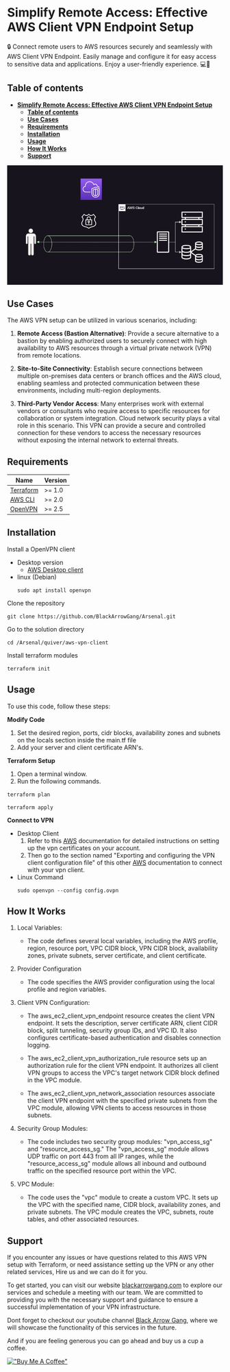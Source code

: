 <!-- 
---
type: "post"
title: "Simplify Remote Access: Effective AWS Client VPN Endpoint Setup"
topic: "Security"
date: "2023-06-28T15:30:00-07:00"
author: "Fernando Reyes"
time: "1 min read"
categories:
  - Security
  - Aws
description: "Discover how to effortlessly establish secure network connectivity and access resources within your AWS Virtual Private Cloud (VPC) using Terraform."
url: "/blog/aws-vpn-client"
banner_url: https://raw.githubusercontent.com/BlackArrowGang/Arsenal/main/quiver/aws-vpn-client/diagrams/vpn-diagram.png
---
-->

# **Simplify Remote Access: Effective AWS Client VPN Endpoint Setup**

🔒 Connect remote users to AWS resources securely and seamlessly with AWS Client VPN Endpoint. Easily manage and configure it for easy access to sensitive data and applications. Enjoy a user-friendly experience. 💻🔐

## **Table of contents**

- [**Simplify Remote Access: Effective AWS Client VPN Endpoint Setup**](#simplify-remote-access-effective-aws-client-vpn-endpoint-setup)
  - [**Table of contents**](#table-of-contents)
  - [**Use Cases**](#use-cases)
  - [**Requirements**](#requirements)
  - [**Installation**](#installation)
  - [**Usage**](#usage)
  - [**How It Works**](#how-it-works)
  - [**Support**](#support)

![VPN Diagram](https://raw.githubusercontent.com/BlackArrowGang/Arsenal/main/quiver/aws-vpn-client/diagrams/vpn-diagram.png)

## **Use Cases**
The AWS VPN setup can be utilized in various scenarios, including:

1. **Remote Access (Bastion Alternative)**: Provide a secure alternative to a bastion by enabling authorized users to securely connect with high availability to AWS resources through a virtual private network (VPN) from remote locations.

2. **Site-to-Site Connectivity**: Establish secure connections between multiple on-premises data centers or branch offices and the AWS cloud, enabling seamless and protected communication between these environments, including multi-region deployments.

3. **Third-Party Vendor Access**: Many enterprises work with external vendors or consultants who require access to specific resources for collaboration or system integration. Cloud network security plays a vital role in this scenario. This VPN can provide a secure and controlled connection for these vendors to access the necessary resources without exposing the internal network to external threats.

## **Requirements**
| Name     | Version  |
|----------|----------|
|[Terraform](https://developer.hashicorp.com/terraform/tutorials/aws-get-started/install-cli) | >= 1.0 |
|[AWS CLI](https://github.com/aws/aws-cli)  | >= 2.0 |
|[OpenVPN](https://openvpn.net/community-downloads/)   | >= 2.5 |

## **Installation**
Install a OpenVPN client
   - Desktop version
      - <a href="https://aws.amazon.com/vpn/client-vpn-download/" target="_blank">AWS Desktop client</a>
   - linux (Debian)
      ```
      sudo apt install openvpn
      ```

Clone the repository
```
git clone https://github.com/BlackArrowGang/Arsenal.git
```
Go to the solution directory
```
cd /Arsenal/quiver/aws-vpn-client
```
Install terraform modules
```
terraform init
```

## **Usage**

To use this code, follow these steps:

**Modify Code**
   1. Set the desired region, ports, cidr blocks, availability zones and subnets on the locals section inside the main.tf file
   2. Add your server and client certificate ARN's.

**Terraform Setup**
   1. Open a terminal window.
   2. Run the following commands.

```
terraform plan
```
```
terraform apply
```
**Connect to VPN**

   - Desktop Client
      1. Refer to this <a href="https://docs.aws.amazon.com/vpn/latest/clientvpn-admin/mutual.html" target="_blank">AWS</a>
   documentation for detailed instructions on setting up the vpn certificates on your account.
      2. Then go to the section named "Exporting and configuring the VPN client configuration file" of this other <a href="https://aws.amazon.com/blogs/database/accessing-an-amazon-rds-instance-remotely-using-aws-client-vpn/" target="_blank">AWS</a> documentation to connect with your vpn client.
   - Linux Command
      ```
      sudo openvpn --config config.ovpn
      ```
  
## **How It Works**
1. Local Variables:
   - The code defines several local variables, including the AWS profile, region, resource port, VPC CIDR block, VPN CIDR block, availability zones, private subnets, server certificate, and client certificate.

2. Provider Configuration
   - The code specifies the AWS provider configuration using the local profile and region variables.

3. Client VPN Configuration:
   - The aws_ec2_client_vpn_endpoint resource creates the client VPN endpoint. It sets the description, server certificate ARN, client CIDR block, split tunneling, security group IDs, and VPC ID. It also configures certificate-based authentication and disables connection logging.

   - The aws_ec2_client_vpn_authorization_rule resource sets up an authorization rule for the client VPN endpoint. It authorizes all client VPN groups to access the VPC's target network CIDR block defined in the VPC module.

   - The aws_ec2_client_vpn_network_association resources associate the client VPN endpoint with the specified private subnets from the VPC module, allowing VPN clients to access resources in those subnets.

4. Security Group Modules:
   - The code includes two security group modules: "vpn_access_sg" and "resource_access_sg." The "vpn_access_sg" module allows UDP traffic on port 443 from all IP ranges, while the "resource_access_sg" module allows all inbound and outbound traffic on the specified resource port within the VPC.

5. VPC Module:
   - The code uses the "vpc" module to create a custom VPC. It sets up the VPC with the specified name, CIDR block, availability zones, and private subnets. The VPC module creates the VPC, subnets, route tables, and other associated resources.

## **Support**
If you encounter any issues or have questions related to this AWS VPN setup with Terraform, or need assistance setting up the VPN or any other related services, Hire us and we can do it for you. 

To get started, you can visit our website [blackarrowgang.com](https://blackarrowgang.com) to explore our services and schedule a meeting with our team. We are committed to providing you with the necessary support and guidance to ensure a successful implementation of your VPN infrastructure.

Dont forget to checkout our youtube channel [Black Arrow Gang](https://www.youtube.com/@blackarrowgang3373), where we will showcase the functionality of this services in the future. 

And if you are feeling generous you can go ahead and buy us a cup a coffee.

[!["Buy Me A Coffee"](https://www.buymeacoffee.com/assets/img/custom_images/orange_img.png)](https://blackarrowgang.com)